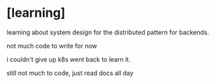 # [learning]

learning about system design for the distributed pattern for backends.

not much code to write for now

i couldn't give up k8s went back to learn it.

still not much to code, just read docs all day

